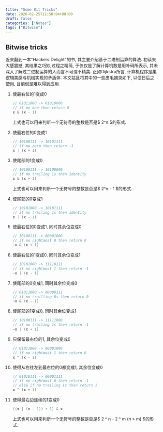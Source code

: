 ```yaml
---
title: "Some Bit Tricks"
date: 2020-02-25T11:50:04+08:00
draft: false
categories: ["Notes"]
tags: ["Bitwise"]
---
```


## Bitwise tricks

近来翻到一本"Hackers Delight"的书, 其主要介绍基于二进制运算的算法. 初读来大感震撼, 其结果之巧妙,过程之精简, 于仅仅是了解计算机数是用补码所表示, 并未深入了解过二进制运算的人而言不可谓不精美. 正如Dijkstra所言, 计算机程序是集逻辑美感与机械实现的矛盾体. 本文姑且将其中的一些皮毛摘录如下, 以便日后之使用, 目前倒是难以得到应用.

1. 使最右位的1变成0

   ```c#
   // 01011000 -> 01010000
   // if no one then return 0
   x & (x - 1)
   ```

   上式也可以用来判断一个无符号的整数是否是$ 2^n $的形式.

2. 使最右位的0变成1

   ```c#
   // 10100111 -> 10101111
   // if no zero then return -1
   x | (x + 1)
   ```

3. 使尾部的1变成0

   ```c#
   // 10100111 -> 10100000
   // if no trailing 1s then identity
   x & (x + 1)
   ```

   上式也可以用来判断一个无符号的整数是否是$ 2^n - 1 $的形式.

4. 使尾部的0变成1

   ```c#
   // 10101000 -> 10101111
   // if no trailing 1s then identity
   x | (x - 1)
   ```

5. 使最右位的0变成1, 同时其余位变成0

   ```c#
   // 10100111 -> 00001000
   // if no rightmost 0 then return 0
   ~x & (x + 1)
   ```

6. 使最右位的1变成0, 同时其余位变成1

   ```c#
   // 10101000 -> 11110111
   // if no rightmost 1 then return -1
   ~x | (x - 1)
   ```

7. 使尾部的0变成1, 同时其余位变成0

   ```c#
   // 01011000 -> 00000111
   // if no trailling 0s then return 0
   ~x & (x - 1)
   ```

8. 使尾部的1变成0, 同时其余位变成1

   ```c#
   // 10100111 -> 11111000
   // if no trailing 1s then return -1
   ~x | (x + 1)
   ```

9. 只保留最右位的1, 其余位变成0

   ```c#
   // 01011000 -> 00001000
   // if no rightmost 1 then return 0
   x ^ (x - 1)
   ```

10. 使得从右往左到最右位的0都变成1, 其余位变成0

    ```c#
    // 01010111 -> 00001111
    // if no rightmost 0 then return -1
    // else if no trailing 1s then return 1
    x ^ (x + 1)
    ```

11. 使得最右边连续的1变成0

    ```c#
    ((x | (x - 1)) + 1) & x
    ```

    上式也可以用来判断一个无符号的整数是否是$ 2 ^ n - 2 ^ m (n > m) $的形式.

